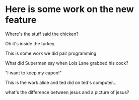 
# Here is some work on the new feature

Where's the stuff said the chicken?

Oh it's inside the turkey.

This is some work we did pair programming:

What did Superman say when Lois Lane grabbed his cock?

"I want to keep my capon!"


This is the work alice and ted did on ted's computer...

what's the difference between jesus and a picture of jesus?


